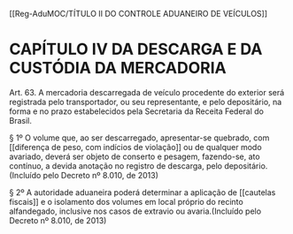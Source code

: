 [[Reg-AduMOC/TÍTULO II DO CONTROLE ADUANEIRO DE VEÍCULOS]]

# CAPÍTULO IV DA DESCARGA E DA CUSTÓDIA DA MERCADORIA

Art. 63. A mercadoria descarregada de veículo procedente
do exterior será registrada pelo transportador, ou seu
representante, e pelo depositário, na forma e no prazo
estabelecidos pela Secretaria da Receita Federal do Brasil.

§ 1º O volume que, ao ser descarregado, apresentar-se
quebrado, com [[diferença de peso, com indícios de violação]]
ou de qualquer modo avariado, deverá ser objeto de
conserto e pesagem, fazendo-se, ato contínuo, a devida
anotação no registro de descarga, pelo depositário. (Incluído
pelo Decreto nº 8.010, de 2013)

§ 2º A autoridade aduaneira poderá determinar a aplicação
de [[cautelas fiscais]] e o isolamento dos volumes em local
próprio do recinto alfandegado, inclusive nos casos de
extravio ou avaria.(Incluído pelo Decreto nº 8.010, de 2013)